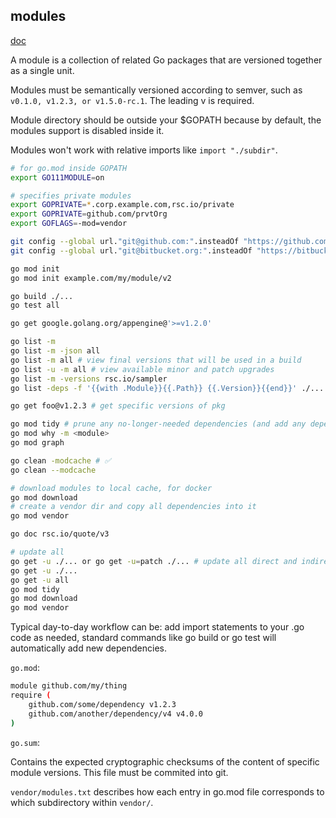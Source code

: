 modules
-

[doc](https://github.com/golang/go/wiki/Modules)

A module is a collection of related Go packages
that are versioned together as a single unit.

Modules must be semantically versioned according to semver,
such as `v0.1.0, v1.2.3, or v1.5.0-rc.1`. The leading v is required.

Module directory should be outside your $GOPATH
because by default, the modules support is disabled inside it.

Modules won't work with relative imports like `import "./subdir"`.

````sh
# for go.mod inside GOPATH
export GO111MODULE=on

# specifies private modules
export GOPRIVATE=*.corp.example.com,rsc.io/private
export GOPRIVATE=github.com/prvtOrg
export GOFLAGS=-mod=vendor

git config --global url."git@github.com:".insteadOf "https://github.com/"
git config --global url."git@bitbucket.org:".insteadOf "https://bitbucket.org/"

go mod init
go mod init example.com/my/module/v2

go build ./...
go test all

go get google.golang.org/appengine@'>=v1.2.0'

go list -m
go list -m -json all
go list -m all # view final versions that will be used in a build
go list -u -m all # view available minor and patch upgrades
go list -m -versions rsc.io/sampler
go list -deps -f '{{with .Module}}{{.Path}} {{.Version}}{{end}}' ./... | sort -u

go get foo@v1.2.3 # get specific versions of pkg

go mod tidy # prune any no-longer-needed dependencies (and add any dependencies needed)
go mod why -m <module>
go mod graph

go clean -modcache # ✅
go clean --modcache

# download modules to local cache, for docker
go mod download
# create a vendor dir and copy all dependencies into it
go mod vendor

go doc rsc.io/quote/v3

# update all
go get -u ./... or go get -u=patch ./... # update all direct and indirect dependencies
go get -u ./...
go get -u all
go mod tidy
go mod download
go mod vendor
````

Typical day-to-day workflow can be:
add import statements to your .go code as needed,
standard commands like go build or go test will automatically add new dependencies.

`go.mod`:

````sh
module github.com/my/thing
require (
    github.com/some/dependency v1.2.3
    github.com/another/dependency/v4 v4.0.0
)
````

`go.sum`:

Contains the expected cryptographic checksums of the content of specific module versions.
This file must be commited into git.

`vendor/modules.txt` describes how each entry in go.mod file corresponds to which subdirectory within `vendor/`.
